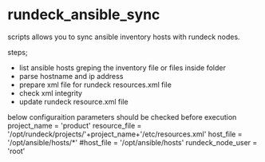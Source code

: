 # rundeck_ansible_sync

scripts allows you to sync ansible inventory hosts with rundeck nodes.

steps;
- list ansible hosts greping the inventory file or files inside folder
- parse hostname and ip address 
- prepare xml file for rundeck resources.xml file
- check xml integrity 
- update rundeck resource.xml file


below configuraition parameters should be checked before execution
project_name    = 'product'
resource_file   = '/opt/rundeck/projects/'+project_name+'/etc/resources.xml'
host_file       = '/opt/ansible/hosts/*'
#host_file      = '/opt/ansible/hosts'
rundeck_node_user = 'root'
